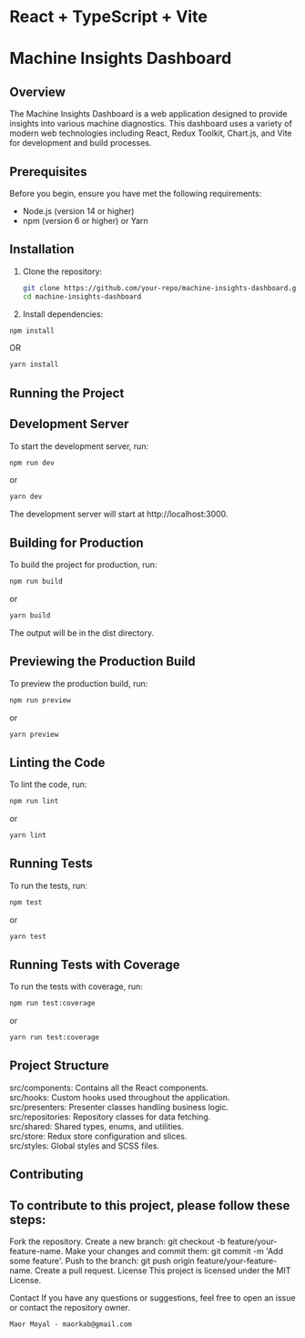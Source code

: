 # React + TypeScript + Vite

# Machine Insights Dashboard

## Overview

The Machine Insights Dashboard is a web application designed to provide insights into various machine diagnostics. This dashboard uses a variety of modern web technologies including React, Redux Toolkit, Chart.js, and Vite for development and build processes.

## Prerequisites

Before you begin, ensure you have met the following requirements:

- Node.js (version 14 or higher)
- npm (version 6 or higher) or Yarn

## Installation

1. Clone the repository:

   ```sh
   git clone https://github.com/your-repo/machine-insights-dashboard.git
   cd machine-insights-dashboard
   ```

2. Install dependencies:

```sh
npm install
```

OR

```sh
yarn install
```

## Running the Project

## Development Server

To start the development server, run:

```sh
npm run dev
```

or

```sh
yarn dev
```

The development server will start at http://localhost:3000.

## Building for Production

To build the project for production, run:

```sh
npm run build
```

or

```sh
yarn build
```

The output will be in the dist directory.

## Previewing the Production Build

To preview the production build, run:

```sh
npm run preview
```

or

```sh
yarn preview
```

## Linting the Code

To lint the code, run:

```sh
npm run lint
```

or

```sh
yarn lint
```

## Running Tests

To run the tests, run:

```sh
npm test
```

or

```sh
yarn test
```

## Running Tests with Coverage

To run the tests with coverage, run:

```sh
npm run test:coverage
```

or

```sh
yarn run test:coverage
```

## Project Structure

src/components: Contains all the React components.  
src/hooks: Custom hooks used throughout the application.  
src/presenters: Presenter classes handling business logic.  
src/repositories: Repository classes for data fetching.  
src/shared: Shared types, enums, and utilities.  
src/store: Redux store configuration and slices.  
src/styles: Global styles and SCSS files.

## Contributing

## To contribute to this project, please follow these steps:

Fork the repository.
Create a new branch: git checkout -b feature/your-feature-name.
Make your changes and commit them: git commit -m 'Add some feature'.
Push to the branch: git push origin feature/your-feature-name.
Create a pull request.
License
This project is licensed under the MIT License.

Contact
If you have any questions or suggestions, feel free to open an issue or contact the repository owner.

```
Maor Moyal - maorkab@gmail.com
```
